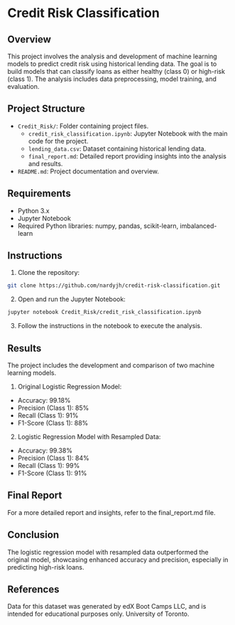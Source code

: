 # Credit Risk Classification

## Overview

This project involves the analysis and development of machine learning models to predict credit risk using historical lending data. The goal is to build models that can classify loans as either healthy (class 0) or high-risk (class 1). The analysis includes data preprocessing, model training, and evaluation.

## Project Structure

- `Credit_Risk/`: Folder containing project files.
  - `credit_risk_classification.ipynb`: Jupyter Notebook with the main code for the project.
  - `lending_data.csv`: Dataset containing historical lending data.
  - `final_report.md`: Detailed report providing insights into the analysis and results.
- `README.md`: Project documentation and overview.

## Requirements

- Python 3.x
- Jupyter Notebook
- Required Python libraries: numpy, pandas, scikit-learn, imbalanced-learn

## Instructions

1. Clone the repository:

```bash
git clone https://github.com/nardyjh/credit-risk-classification.git
```

2. Open and run the Jupyter Notebook:

```bash
jupyter notebook Credit_Risk/credit_risk_classification.ipynb
```

3. Follow the instructions in the notebook to execute the analysis.

## Results

The project includes the development and comparison of two machine learning models. 

1. Original Logistic Regression Model:
- Accuracy: 99.18%
- Precision (Class 1): 85%
- Recall (Class 1): 91%
- F1-Score (Class 1): 88%

2. Logistic Regression Model with Resampled Data:
- Accuracy: 99.38%
- Precision (Class 1): 84%
- Recall (Class 1): 99%
- F1-Score (Class 1): 91%

## Final Report

For a more detailed report and insights, refer to the final_report.md file.

## Conclusion

The logistic regression model with resampled data outperformed the original model, showcasing enhanced accuracy and precision, especially in predicting high-risk loans.

## References
Data for this dataset was generated by edX Boot Camps LLC, and is intended for educational purposes only. University of Toronto. 
